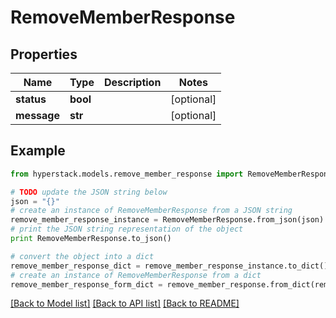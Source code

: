 # RemoveMemberResponse


## Properties

Name | Type | Description | Notes
------------ | ------------- | ------------- | -------------
**status** | **bool** |  | [optional] 
**message** | **str** |  | [optional] 

## Example

```python
from hyperstack.models.remove_member_response import RemoveMemberResponse

# TODO update the JSON string below
json = "{}"
# create an instance of RemoveMemberResponse from a JSON string
remove_member_response_instance = RemoveMemberResponse.from_json(json)
# print the JSON string representation of the object
print RemoveMemberResponse.to_json()

# convert the object into a dict
remove_member_response_dict = remove_member_response_instance.to_dict()
# create an instance of RemoveMemberResponse from a dict
remove_member_response_form_dict = remove_member_response.from_dict(remove_member_response_dict)
```
[[Back to Model list]](../README.md#documentation-for-models) [[Back to API list]](../README.md#documentation-for-api-endpoints) [[Back to README]](../README.md)


